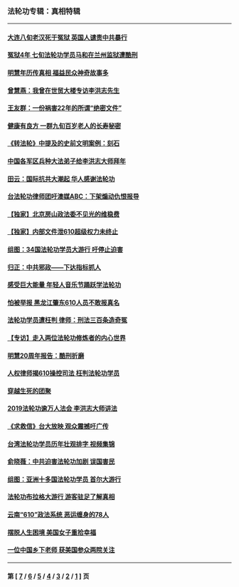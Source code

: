 ### 法轮功专辑：真相特辑
---
#### [大连八旬老汉死于冤狱 英国人谴责中共暴行](../../pages/nf4389/n13480118.md?02220430) 
#### [冤狱4年 七旬法轮功学员马和在兰州监狱遭酷刑](../../pages/nf4389/n13304688.md?02220430) 
#### [明慧年历传真相 福益民众神奇故事多](../../pages/nf4389/n13294545.md?02220430) 
#### [曾慧燕：我曾在世贸大楼专访李洪志先生](../../pages/nf4389/n12898729.md?02220430) 
#### [王友群：一份祸害22年的所谓“绝密文件”](../../pages/nf4389/n12871750.md?02220430) 
#### [健康有良方 一群九旬百岁老人的长寿秘密](../../pages/nf4389/n12847475.md?02220430) 
#### [《转法轮》中提及的史前文明案例：刻石](../../pages/nf4389/n12758577.md?02220430) 
#### [中国各军区兵种大法弟子给李洪志大师拜年](../../pages/nf4389/n12750047.md?02220430) 
#### [田云：国际抗共大潮起 华人感谢法轮功](../../pages/nf4389/n12357708.md?02220430) 
#### [台法轮功律师团吁澳媒ABC：下架煽动仇恨报导](../../pages/nf4389/n12279917.md?02220430) 
#### [【独家】北京房山政法委不见光的维稳费](../../pages/nf4389/n12031979.md?02220430) 
#### [【独家】内部文件泄610超级权力未终止](../../pages/nf4389/n12023895.md?02220430) 
#### [组图：34国法轮功学员大游行 吁停止迫害](../../pages/nf4389/n11492658.md?02220430) 
#### [归正：中共邪政——下达指标抓人](../../pages/nf4389/n11474770.md?02220430) 
#### [感受巨大能量 年轻人音乐节踊跃学法轮功](../../pages/nf4389/n11441981.md?02220430) 
#### [怕被举报 黑龙江肇东610人员不敢报真名](../../pages/nf4389/n11436499.md?02220430) 
#### [法轮功学员遭枉判 律师：刑法三百条造奇冤](../../pages/nf4389/n11433943.md?02220430) 
#### [【专访】走入两位法轮功修炼者的内心世界](../../pages/nf4389/n11415623.md?02220430) 
#### [明慧20周年报告：酷刑折磨](../../pages/nf4389/n11387954.md?02220430) 
#### [人权律师揭610操控司法 枉判法轮功学员](../../pages/nf4389/n11313370.md?02220430) 
#### [穿越生死的团聚](../../pages/nf4389/n11258922.md?02220430) 
#### [2019法轮功逾万人法会 李洪志大师讲法](../../pages/nf4389/n11265303.md?02220430) 
#### [《求救信》台大放映 观众震撼吁广传](../../pages/nf4389/n10922251.md?02220430) 
#### [台湾法轮功学员历年壮观排字 视频集锦](../../pages/nf4389/n10878789.md?02220430) 
#### [俞晓薇：中共迫害法轮功加剧 误国害民](../../pages/nf4389/n10859260.md?02220430) 
#### [组图：亚洲十多国法轮功学员 首尔大游行](../../pages/nf4389/n10781149.md?02220430) 
#### [法轮功布拉格大游行 游客驻足了解真相](../../pages/nf4389/n10749360.md?02220430) 
#### [云南“610”政法系统 恶运缠身的78人](../../pages/nf4389/n10747534.md?02220430) 
#### [摆脱人生困境 美国女子重拾幸福](../../pages/nf4389/n10688678.md?02220430) 
#### [一位中国乡下老师 获美国参众两院关注](../../pages/nf4389/n10683927.md?02220430) 

---
#### 第 [ [7](./7.md?02220430) / [6](./6.md?02220430) / [5](./5.md?02220430) / [4](./4.md?02220430) / [3](./3.md?02220430) / [2](./2.md?02220430) / [1](./1.md?02220430) ] 页
